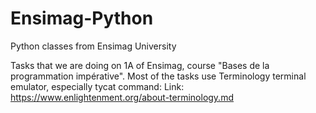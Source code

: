 # Ensimag-Python
Python classes from Ensimag University

Tasks that we are doing on 1A of Ensimag, course "Bases de la programmation impérative".
Most of the tasks use Terminology terminal emulator, especially tycat command:
Link: https://www.enlightenment.org/about-terminology.md
